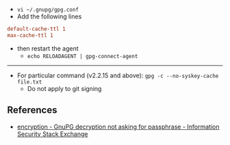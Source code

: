 - `vi ~/.gnupg/gpg.conf`
- Add the following lines

```conf
default-cache-ttl 1
max-cache-ttl 1
```

- then restart the agent
  - `echo RELOADAGENT | gpg-connect-agent`

----

- For particular command (v2.2.15 and above): `gpg -c --no-syskey-cache file.txt`
  - Do not apply to git signing 


## References
- [encryption - GnuPG decryption not asking for passphrase - Information Security Stack Exchange](https://security.stackexchange.com/questions/103034/gnupg-decryption-not-asking-for-passphrase/103037#103037)
